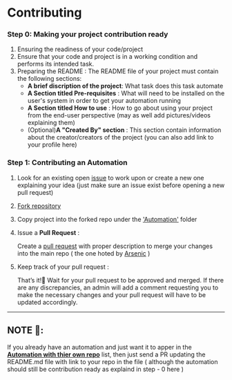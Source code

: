 # Contributing

### Step 0: Making your project contribution ready

1) Ensuring the readiness of your code/project
2) Ensure that your code and project is in a working condition and performs its intended task.
3) Preparing the README : 
      The README file of your project must contain the following sections:
      - **A brief discription of the project**: What task does this task automate
      - **A Section titled Pre-requisites** : What will need to be installed on the user's system in order to get your automation running
      - **A Section titled How to use** : How to go about using your project from the end-user perspective (may as well add pictures/videos explaining them)
      - (Optional)**A "Created By" section** : This section contain information about the creator/creators of the project (you can also add link to your profile here)

### Step 1: Contributing an Automation

1) Look for an existing open [issue](#issues) to work upon or create a new one explaining your idea (just make sure an issue exist before opening a new pull request)

2) [Fork repository](https://github.com/Arsenic-ATG/Awesome-Automations)

3) Copy project into the forked repo under the ['Automation'](Automations/) folder

4) Issue a **Pull Request** : 

    Create a [pull request](#pull-request) with proper description to merge your changes into the main repo ( the one hoted by [Arsenic](https://github.com/Arsenic-ATG) )

5) Keep track of your pull request : 

    That’s it!🎉 Wait for your pull request to be approved and merged. If there are any discrepancies, an admin
will add a comment requesting you to make the necessary changes and your pull request will have to be
updated accordingly.

----

## NOTE 📝: 
If you already have an automation and just want it to apper in the [**Automation with thier own repo**](https://github.com/Arsenic-ATG/Awesome-Automations#list-of-more-cool-automations-with-their-own-repository) list, then just send a PR updating the README.md file with link to your repo in the file ( although the automation should still be contribution ready as explaind in step - 0 here )
